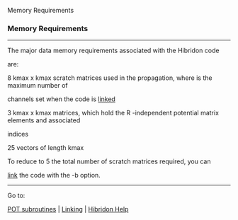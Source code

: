 Memory Requirements


###   Memory Requirements


------------------------------


The major data memory requirements associated with the Hibridon code

are:


8  kmax x kmax  scratch matrices used in the propagation, where   is the maximum number of

channels set when the code is  [linked](linking.html)


3  kmax x kmax  matrices, which hold the  R -independent potential matrix elements and associated

indices


25 vectors of length  kmax


To reduce to 5 the total number of scratch matrices required, you can

[link](linking.html)   the code with the  -b  option.


------------------------------


Go to:


[POT subroutines](potlist.html)   |  [Linking](linking.html)   |  [Hibridon Help](hibhelp.html)
